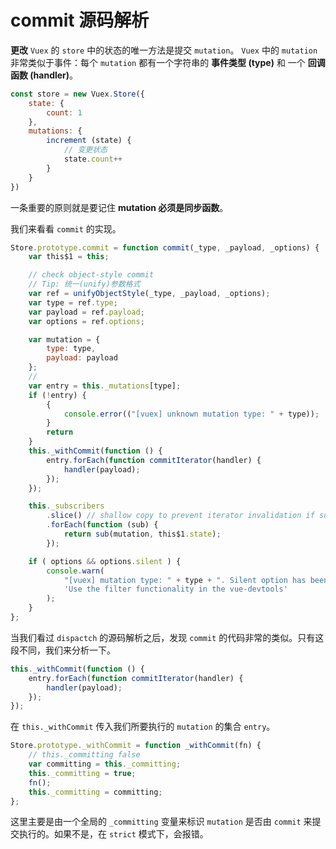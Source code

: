 # commit 源码解析

**更改** `Vuex` 的 `store` 中的状态的唯一方法是提交 `mutation`。 `Vuex` 中的 `mutation` 非常类似于事件：每个 `mutation` 都有一个字符串的 **事件类型 (type)** 和 一个 **回调函数 (handler)**。

```js
const store = new Vuex.Store({
    state: {
        count: 1
    },
    mutations: {
        increment (state) {
            // 变更状态
            state.count++
        }
    }
})
```

一条重要的原则就是要记住 **mutation 必须是同步函数**。

我们来看看 `commit` 的实现。

```js
Store.prototype.commit = function commit(_type, _payload, _options) {
    var this$1 = this;

    // check object-style commit
    // Tip: 统一(unify)参数格式
    var ref = unifyObjectStyle(_type, _payload, _options);
    var type = ref.type;
    var payload = ref.payload;
    var options = ref.options;

    var mutation = {
        type: type,
        payload: payload
    };
    // 
    var entry = this._mutations[type];
    if (!entry) {
        {
            console.error(("[vuex] unknown mutation type: " + type));
        }
        return
    }
    this._withCommit(function () {
        entry.forEach(function commitIterator(handler) {
            handler(payload);
        });
    });

    this._subscribers
        .slice() // shallow copy to prevent iterator invalidation if subscriber synchronously calls unsubscribe
        .forEach(function (sub) {
            return sub(mutation, this$1.state);
        });

    if ( options && options.silent ) {
        console.warn(
            "[vuex] mutation type: " + type + ". Silent option has been removed. " +
            'Use the filter functionality in the vue-devtools'
        );
    }
};
```

当我们看过 `dispactch` 的源码解析之后，发现 `commit` 的代码非常的类似。只有这段不同，我们来分析一下。

```js
this._withCommit(function () {
    entry.forEach(function commitIterator(handler) {
        handler(payload);
    });
});
```

在 `this._withCommit` 传入我们所要执行的 `mutation` 的集合 `entry`。

```js
Store.prototype._withCommit = function _withCommit(fn) {
    // this._committing false
    var committing = this._committing;
    this._committing = true;
    fn();
    this._committing = committing;
};
```

这里主要是由一个全局的 `_committing` 变量来标识 `mutation` 是否由 `commit` 来提交执行的。如果不是，在 `strict` 模式下，会报错。




















